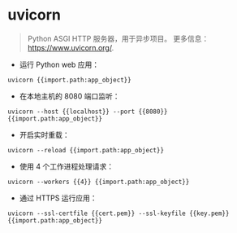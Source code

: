 # uvicorn

> Python ASGI HTTP 服务器，用于异步项目。
> 更多信息：<https://www.uvicorn.org/>.

- 运行 Python web 应用：

`uvicorn {{import.path:app_object}}`

- 在本地主机的 8080 端口监听：

`uvicorn --host {{localhost}} --port {{8080}} {{import.path:app_object}}`

- 开启实时重载：

`uvicorn --reload {{import.path:app_object}}`

- 使用 4 个工作进程处理请求：

`uvicorn --workers {{4}} {{import.path:app_object}}`

- 通过 HTTPS 运行应用：

`uvicorn --ssl-certfile {{cert.pem}} --ssl-keyfile {{key.pem}} {{import.path:app_object}}`
